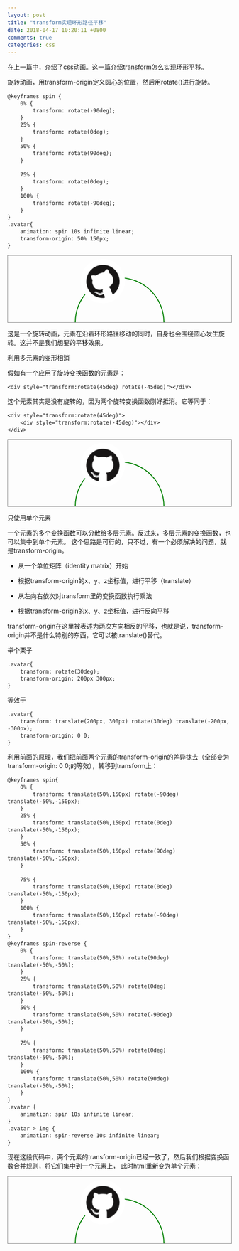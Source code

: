 ```yaml
---
layout: post
title: "transform实现环形路径平移"
date: 2018-04-17 10:20:11 +0800
comments: true
categories: css
---
```


在上一篇中，介绍了css动画。这一篇介绍transform怎么实现环形平移。

旋转动画，用transform-origin定义圆心的位置，然后用rotate()进行旋转。
```
@keyframes spin {
    0% {
        transform: rotate(-90deg);
    }
    25% {
        transform: rotate(0deg);
    }
    50% {
        transform: rotate(90deg);
    }

    75% {
        transform: rotate(0deg);
    }
    100% {
        transform: rotate(-90deg);
    }
}
.avatar{
    animation: spin 10s infinite linear;
    transform-origin: 50% 150px;
}
```
<!--more-->

<style>
@keyframes spin {
    0% {
        transform: rotate(-90deg);
    }
    25% {
        transform: rotate(0deg);
    }
    50% {
        transform: rotate(90deg);
    }

    75% {
        transform: rotate(0deg);
    }
    100% {
        transform: rotate(-90deg);
    }
}
@keyframes spin-reverse {
    0% {
        transform: rotate(90deg);
    }
    25% {
        transform: rotate(0deg);
    }
    50% {
        transform: rotate(-90deg);
    }

    75% {
        transform: rotate(0deg);
    }
    100% {
        transform: rotate(90deg);
    }
}
.d-div{
    animation: spin-reverse 10s infinite linear;
}
.avatar{
    animation: spin 10s infinite linear;
    transform-origin: 50% 150px;
}

@keyframes single-spin {
    0% {
        transform: translateY(-50%) translateY(150px) rotate(-90deg) translateY(-150px) translateY(50%)
        rotate(90deg);
    }
    25% {
        transform: translateY(-50%) translateY(150px) rotate(0deg) translateY(-150px) translateY(50%)
        rotate(0deg);
    }
    50% {
        transform: translateY(-50%) translateY(150px) rotate(90deg) translateY(-150px) translateY(50%)
        rotate(-90deg);
    }

    75% {
        transform: translateY(-50%) translateY(150px) rotate(0deg) translateY(-150px) translateY(50%)
        rotate(0deg);
    }
    100% {
        transform: translateY(-50%) translateY(150px) rotate(-90deg) translateY(-150px) translateY(50%)
        rotate(90deg);
    }
}
.single-avatar {
    animation: single-spin 10s infinite linear;
}

</style>
<div style="height:150px;border:solid 1px #888;position:relative;width:100%;">
    <svg version="1.1" xmlns="http://www.w3.org/2000/svg" style="position:absolute;width:100%;">
         <circle cx="50%" cy="150" r="100" stroke="green" fill="transparent" stroke-width="2"></circle>
    </svg>
    <img src="/images/github.png" class='avatar' style="width:100px;height:100px;border-radius: 50%; margin: 0 auto; display: block;">
</div>


这是一个旋转动画，元素在沿着环形路径移动的同时，自身也会围绕圆心发生旋转。这并不是我们想要的平移效果。


利用多元素的变形相消

假如有一个应用了旋转变换函数的元素是：
```
<div style="transform:rotate(45deg) rotate(-45deg)"></div>
```
这个元素其实是没有旋转的，因为两个旋转变换函数刚好抵消。它等同于：
```
<div style="transform:rotate(45deg)">
    <div style="transform:rotate(-45deg)"></div>
</div>
```

<div style="height:150px;border:solid 1px #888;position:relative;width:100%;">
    <svg version="1.1" xmlns="http://www.w3.org/2000/svg" style="position:absolute;width:100%;">
         <circle cx="50%" cy="150" r="100" stroke="green" fill="transparent" stroke-width="2"></circle>
    </svg>
    <div class='avatar'>
      <img src="/images/github.png" class='d-div' style="width:100px;height:100px;border-radius: 50%; margin: 0 auto; display: block;">
    </div>
</div>


只使用单个元素

一个元素的多个变换函数可以分散给多层元素。反过来，多层元素的变换函数，也可以集中到单个元素。
这个思路是可行的，只不过，有一个必须解决的问题，就是transform-origin。

* 从一个单位矩阵（identity matrix）开始

* 根据transform-origin的x、y、z坐标值，进行平移（translate）

* 从左向右依次对transform里的变换函数执行乘法

* 根据transform-origin的x、y、z坐标值，进行反向平移

transform-origin在这里被表述为两次方向相反的平移，也就是说，transform-origin并不是什么特别的东西，它可以被translate()替代。

举个栗子
```
.avatar{
    transform: rotate(30deg);
    transform-origin: 200px 300px;
}
```
等效于
```
.avatar{
    transform: translate(200px, 300px) rotate(30deg) translate(-200px, -300px);
    transform-origin: 0 0;
}
```

利用前面的原理，我们把前面两个元素的transform-origin的差异抹去（全部变为transform-origin: 0 0;的等效），转移到transform上：

```
@keyframes spin{
    0% {
        transform: translate(50%,150px) rotate(-90deg) translate(-50%,-150px);
    }
    25% {
        transform: translate(50%,150px) rotate(0deg) translate(-50%,-150px);
    }
    50% {
        transform: translate(50%,150px) rotate(90deg) translate(-50%,-150px);
    }

    75% {
        transform: translate(50%,150px) rotate(0deg) translate(-50%,-150px);
    }
    100% {
        transform: translate(50%,150px) rotate(-90deg) translate(-50%,-150px);
    }
}
@keyframes spin-reverse {
    0% {
        transform: translate(50%,50%) rotate(90deg) translate(-50%,-50%);
    }
    25% {
        transform: translate(50%,50%) rotate(0deg) translate(-50%,-50%);
    }
    50% {
        transform: translate(50%,50%) rotate(-90deg) translate(-50%,-50%);
    }

    75% {
        transform: translate(50%,50%) rotate(0deg) translate(-50%,-50%);
    }
    100% {
        transform: translate(50%,50%) rotate(90deg) translate(-50%,-50%);
    }
}
.avatar {
    animation: spin 10s infinite linear;
}
.avatar > img {
    animation: spin-reverse 10s infinite linear;
}
```
现在这段代码中，两个元素的transform-origin已经一致了，然后我们根据变换函数合并规则，将它们集中到一个元素上，
此时html重新变为单个元素：

<div style="height:150px;border:solid 1px #888;position:relative;width:100%;">
    <svg version="1.1" xmlns="http://www.w3.org/2000/svg" style="position:absolute;width:100%;">
         <circle cx="50%" cy="150" r="100" stroke="green" fill="transparent" stroke-width="2"></circle>
    </svg>
    <img src="/images/github.png" class='single-avatar' style="width:100px;height:100px;border-radius: 50%; margin: 0 auto; display: block;">
</div>
